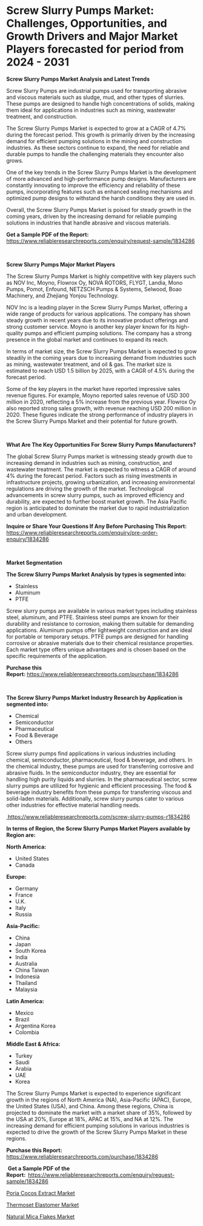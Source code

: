 <p><h1>Screw Slurry Pumps Market: Challenges, Opportunities, and Growth Drivers and Major Market Players forecasted for period from 2024 - 2031</h1></p><p><strong>Screw Slurry Pumps Market Analysis and Latest Trends</strong></p>
<p><p>Screw Slurry Pumps are industrial pumps used for transporting abrasive and viscous materials such as sludge, mud, and other types of slurries. These pumps are designed to handle high concentrations of solids, making them ideal for applications in industries such as mining, wastewater treatment, and construction.</p><p>The Screw Slurry Pumps Market is expected to grow at a CAGR of 4.7% during the forecast period. This growth is primarily driven by the increasing demand for efficient pumping solutions in the mining and construction industries. As these sectors continue to expand, the need for reliable and durable pumps to handle the challenging materials they encounter also grows.</p><p>One of the key trends in the Screw Slurry Pumps Market is the development of more advanced and high-performance pump designs. Manufacturers are constantly innovating to improve the efficiency and reliability of these pumps, incorporating features such as enhanced sealing mechanisms and optimized pump designs to withstand the harsh conditions they are used in.</p><p>Overall, the Screw Slurry Pumps Market is poised for steady growth in the coming years, driven by the increasing demand for reliable pumping solutions in industries that handle abrasive and viscous materials.</p></p>
<p><strong>Get a Sample PDF of the Report:&nbsp;</strong> <a href="https://www.reliableresearchreports.com/enquiry/request-sample/1834286">https://www.reliableresearchreports.com/enquiry/request-sample/1834286</a></p>
<p>&nbsp;</p>
<p><strong>Screw Slurry Pumps Major Market Players</strong></p>
<p><p>The Screw Slurry Pumps Market is highly competitive with key players such as NOV Inc, Moyno, Flowrox Oy, NOVA ROTORS, FLYGT, Landia, Mono Pumps, Pomot, Enfound, NETZSCH Pumps & Systems, Selwood, Boao Machinery, and Zhejiang Yonjou Technology. </p><p>NOV Inc is a leading player in the Screw Slurry Pumps Market, offering a wide range of products for various applications. The company has shown steady growth in recent years due to its innovative product offerings and strong customer service. Moyno is another key player known for its high-quality pumps and efficient pumping solutions. The company has a strong presence in the global market and continues to expand its reach.</p><p>In terms of market size, the Screw Slurry Pumps Market is expected to grow steadily in the coming years due to increasing demand from industries such as mining, wastewater treatment, and oil & gas. The market size is estimated to reach USD 1.5 billion by 2025, with a CAGR of 4.5% during the forecast period.</p><p>Some of the key players in the market have reported impressive sales revenue figures. For example, Moyno reported sales revenue of USD 300 million in 2020, reflecting a 5% increase from the previous year. Flowrox Oy also reported strong sales growth, with revenue reaching USD 200 million in 2020. These figures indicate the strong performance of industry players in the Screw Slurry Pumps Market and their potential for future growth.</p></p>
<p>&nbsp;</p>
<p><strong>What Are The Key Opportunities For Screw Slurry Pumps Manufacturers?</strong></p>
<p><p>The global Screw Slurry Pumps market is witnessing steady growth due to increasing demand in industries such as mining, construction, and wastewater treatment. The market is expected to witness a CAGR of around 4% during the forecast period. Factors such as rising investments in infrastructure projects, growing urbanization, and increasing environmental regulations are driving the growth of the market. Technological advancements in screw slurry pumps, such as improved efficiency and durability, are expected to further boost market growth. The Asia Pacific region is anticipated to dominate the market due to rapid industrialization and urban development.</p></p>
<p><strong>Inquire or Share Your Questions If Any Before Purchasing This Report:</strong> <a href="https://www.reliableresearchreports.com/enquiry/pre-order-enquiry/1834286">https://www.reliableresearchreports.com/enquiry/pre-order-enquiry/1834286</a></p>
<p>&nbsp;</p>
<p><strong>Market Segmentation</strong></p>
<p><strong>The Screw Slurry Pumps Market Analysis by types is segmented into:</strong></p>
<p><ul><li>Stainless</li><li>Aluminum</li><li>PTFE</li></ul></p>
<p><p>Screw slurry pumps are available in various market types including stainless steel, aluminum, and PTFE. Stainless steel pumps are known for their durability and resistance to corrosion, making them suitable for demanding applications. Aluminum pumps offer lightweight construction and are ideal for portable or temporary setups. PTFE pumps are designed for handling corrosive or abrasive materials due to their chemical resistance properties. Each market type offers unique advantages and is chosen based on the specific requirements of the application.</p></p>
<p><strong>Purchase this Report:&nbsp;</strong><a href="https://www.reliableresearchreports.com/purchase/1834286">https://www.reliableresearchreports.com/purchase/1834286</a></p>
<p>&nbsp;</p>
<p><strong>The Screw Slurry Pumps Market Industry Research by Application is segmented into:</strong></p>
<p><ul><li>Chemical</li><li>Semiconductor</li><li>Pharmaceutical</li><li>Food & Beverage</li><li>Others</li></ul></p>
<p><p>Screw slurry pumps find applications in various industries including chemical, semiconductor, pharmaceutical, food & beverage, and others. In the chemical industry, these pumps are used for transferring corrosive and abrasive fluids. In the semiconductor industry, they are essential for handling high purity liquids and slurries. In the pharmaceutical sector, screw slurry pumps are utilized for hygienic and efficient processing. The food & beverage industry benefits from these pumps for transferring viscous and solid-laden materials. Additionally, screw slurry pumps cater to various other industries for effective material handling needs.</p></p>
<p><a href="https://www.reliableresearchreports.com/screw-slurry-pumps-r1834286">&nbsp;https://www.reliableresearchreports.com/screw-slurry-pumps-r1834286</a></p>
<p><strong>In terms of Region, the Screw Slurry Pumps Market Players available by Region are:</strong></p>
<p>
    <p> <strong> North America: </strong>
        <ul>
            <li>United States</li>
            <li>Canada</li>
        </ul>
        </p> 
    <p> <strong> Europe: </strong>
        <ul>
            <li>Germany</li>
            <li>France</li>
            <li>U.K.</li>
            <li>Italy</li>
            <li>Russia</li>
        </ul>
        </p> 
    <p> <strong> Asia-Pacific: </strong>
        <ul>
            <li>China</li>
            <li>Japan</li>
            <li>South Korea</li>
            <li>India</li>
            <li>Australia</li>
            <li>China Taiwan</li>
            <li>Indonesia</li>
            <li>Thailand</li>
            <li>Malaysia</li>
        </ul>
        </p> 
    <p> <strong> Latin America: </strong>
        <ul>
            <li>Mexico</li>
            <li>Brazil</li>
            <li>Argentina Korea</li>
            <li>Colombia</li>
        </ul>
        </p> 
    <p> <strong> Middle East & Africa: </strong>
        <ul>
            <li>Turkey</li>
            <li>Saudi</li>
            <li>Arabia</li>
            <li>UAE</li>
            <li>Korea</li>
        </ul>
    </p>
    </p>
<p><p>The Screw Slurry Pumps Market is expected to experience significant growth in the regions of North America (NA), Asia-Pacific (APAC), Europe, the United States (USA), and China. Among these regions, China is projected to dominate the market with a market share of 35%, followed by the USA at 20%, Europe at 18%, APAC at 15%, and NA at 12%. The increasing demand for efficient pumping solutions in various industries is expected to drive the growth of the Screw Slurry Pumps Market in these regions.</p></p>
<p><strong>Purchase this Report: </strong><a href="https://www.reliableresearchreports.com/purchase/1834286">https://www.reliableresearchreports.com/purchase/1834286</a></p>
<p>&nbsp;<strong>Get a Sample PDF of the Report:&nbsp;&nbsp;</strong><a href="https://www.reliableresearchreports.com/enquiry/request-sample/1834286">https://www.reliableresearchreports.com/enquiry/request-sample/1834286</a></p>
<p><strong></strong></p>
<p><p><a href="https://flame-sidecar-702.notion.site/Poria-Cocos-Extract-Market-Furnishes-Information-on-Market-Share-Market-Trends-and-Market-Growth-8e1552632f7546f3b770ee2ad50313ad">Poria Cocos Extract Market</a></p><p><a href="https://issuu.com/reportprime-2/docs/thermoset-elastomer-market-size-2030.pptx">Thermoset Elastomer Market</a></p><p><a href="https://full-wildebeest-80b.notion.site/Natural-Mica-Flakes-Market-Size-and-Market-Trends-Complete-Industry-Overview-2024-to-2031-42431035f8084fa59812f7304d900751">Natural Mica Flakes Market</a></p></p>
